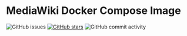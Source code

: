 # MediaWiki Docker Compose Image
![GitHub issues](https://img.shields.io/github/issues-raw/bryanpedini-docker/mediawiki-compose?label=GitHub%20Open%20Issues&logo=github)
[![GitHub stars](https://img.shields.io/github/stars/bryanpedini-docker/mediawiki-compose?label=GitHub%20Stars&logo=github)](https://github.com/bryanpedini-docker/mediawiki-compose/stargazers)
![GitHub commit activity](https://img.shields.io/github/commit-activity/y/bryanpedini-docker/mediawiki-compose?label=GitHub%20Commits&logo=github)
